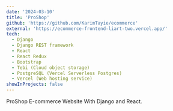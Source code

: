 ```yaml
---
date: '2024-03-10'
title: 'ProShop'
github: 'https://github.com/KarimTayie/ecommerce'
external: 'https://ecommerce-frontend-liart-two.vercel.app/'
tech:
  - Django
  - Django REST framework
  - React
  - React Redux
  - Bootstrap
  - Tebi (Cloud object storage)
  - PostgreSQL (Vercel Serverless Postgres)
  - Vercel (Web hosting service)
showInProjects: false
---
```


ProShop E-commerce Website With Django and React.
